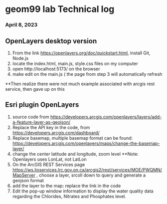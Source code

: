 # geom99 lab Technical log
### April 8, 2023
## OpenLayers desktop version
1. From the link https://openlayers.org/doc/quickstart.html, install Git, Node.js
2. locate the index.html, main.js, style.css files on my computer
3. open http://localhost:5173/ on the browser
4. make edit on the main.js ( the page from step 3 will automatically refresh 

 **Then realize there were not much example associated with arcgis rest service, then gave up on this

## Esri plugin OpenLayers
1. source code from https://developers.arcgis.com/openlayers/layers/add-a-feature-layer-as-geojson/
2. Replace the API key in the code, from https://developers.arcgis.com/dashboard/
3. Replace basemap, multiple basemap format can be found: https://developers.arcgis.com/openlayers/maps/change-the-basemap-layer/ 
4. change the center latitude and longitude, zoom level
**Note: Openlayers uses LonLat, not LatLon
5. On the ArcGIS REST Services page https://ws.lioservices.lrc.gov.on.ca/arcgis2/rest/services/MOE/PWQMN/MapServer , choose a layer, srcoll down to query and generate a geojson format
6. add the layer to the map: replace the link in the code
7. Edit the pop-up window information to display the water quality data regarding the Chlorides, Nitrates and Phosphates level.

